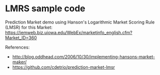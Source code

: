LMRS sample code
======================

Prediction Market demo using Hanson's Logarithmic Market Scoring Rule (LMSR) for this Market:
https://iemweb.biz.uiowa.edu/WebEx/marketinfo_english.cfm?Market_ID=360

References:
* http://blog.oddhead.com/2006/10/30/implementing-hansons-market-maker/
* https://github.com/cdetrio/prediction-market-lmsr
